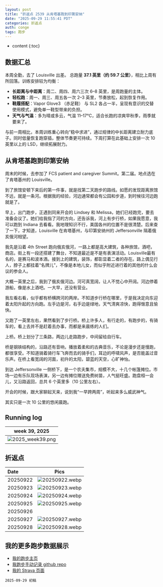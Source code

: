 ```yaml
---
layout: post
title: "折返点 2539 从肯塔基跑到印第安纳"
date: "2025-09-29 11:55:41 PDT"
categories: 折返点
auth: conge
tags: 跑步
---
```

* content
{:toc}

## 数据汇总

本周全勤，去了 Louisville 出差。 总跑量 **37.1 英里（约 59.7 公里）**，相比上周有所回落。训练安排较为均衡：




* **长距离与中距离**：周二、周四、周六三次 6–8 英里，是周跑量的主体。
* **轻松跑**：周一、周三、周五各一次 2–3 英里，节奏放松，起到恢复作用。
* **鞋履搭配**：Vapor Glove3 （赤足鞋） 与 SL2 各占一半，呈现有意识的交替使用模式，避免单一鞋型带来的负担。
* **天气与气温**：多为晴或多云，气温 11–17℃，适合长跑的凉爽早秋季，雨季就要来了。

与前一周相比，本周训练重心转向“稳中求进”，通过规律的中长距离建立耐力底子。同时低量恢复跑穿插，整体节奏更可持续。下周打算在此基础上安排一次 10 英里以上的 LSD，继续拓展耐力。

## 从肯塔基跑到印第安纳

周末的时候，去参加了 FCS patient and caregiver Summit。第二届。地点选在了肯塔基州的 Louisville。

到了旅馆安顿下来后的第一件事，就是找第二天跑步的路线。如愿的发现距离旅馆不远，就是一条河。根据我的经验，河边通常都会有公园和步道，到时候往河边跑就是了。

早上，出门跑步，正遇到同来开会的 Lindsey 和 Melissa，她们已经跑完，要去准备会议了。她们给我指了河的方向，还告诉我，河上有步行桥，如果我愿意，我可以跑到 Indiana 去看看。我地理知识不行，美国各州的位置不是很清楚。后来查了一下，才知道，Louisville 在肯塔基州，与印第安纳州的 Jeffersonville 隔着俄亥俄河相望。

我先是沿着 4th Street 跑向俄亥俄河，一路上都是高大建筑，各种旅馆，酒吧，商店。街上有一段还搭建了舞台，不知道最近是不是有表演活动。Louisville最有名的，是赛马和波本酒。接到上的建筑，装饰，都彰显着二者的存在。路上偶见行人，脖子上都挂着“名牌儿”，不像是本地儿女，而似乎附近进行着的其他的什么会议的参会人。

大概一英里之后，我到了俄亥俄河边。河可真宽阔，让人不觉心中开阔。河边停着游船，像是水上酒吧。一大早，还没有营业。

我左看右看，似乎都有桥横跨河的两岸。不知道步行桥在哪里，于是我决定向东迎着太阳升起的方向跑。左手边是河，右手边是绿地，天气清爽凉快，跑得惬意且愉快。

又跑了一英里左右，果然看到了步行桥。桥上许多人，有行走的，有跑步的，有骑车的，看上去并不是赶着去办事，而都是来晨练的人们。

上桥。桥上划分了三条路，两边儿走路跑步，中间留给自行车。

桥是钢铁结构的，沿路还有音响，播放着柔和的古典音乐，不论是漫步还是慢跑，都很享受。不知道骑着骑行车飞奔而去的骑手们，耳边的呼啸风声，是否能盖过音乐声。在桥上看宽阔的河面，初升的太阳，碧蓝的天空，心旷神怡。

到达 Jeffersonville 一侧桥下，是一个农夫集市，规模不大，十几个帐篷摊位。市场一边有乐队现场表演，另一边有摊位赠送免费树苗，人气挺旺盛。跑盘桓一会儿，又沿路返回，总共 6 个英里多（10 公里左右）。

开会的时候，跟大家聊起天来，说到我“一早跨两周”，听起来多么威武神气。

其实只是一次 10 公里的悠闲晨跑。

## Running log

|                             week 39, 2025                              |
| :--------------------------------------------------------------------: |
| ![2025_week39.png](https://s2.loli.net/2025/09/30/swaLQeFxpuXoCyv.png) |

## 折返点

| Date     |                                Pics                                   |
| :------- | :-------------------------------------------------------------------: |
| 20250922 | ![20250922.webp](https://s2.loli.net/2025/09/30/sBwQmAqG9DbNeH4.webp) |
| 20250923 | ![20250923.webp](https://s2.loli.net/2025/09/30/JQBucxsnEG2oaKb.webp) |
| 20250924 | ![20250924.webp](https://s2.loli.net/2025/09/30/rZRGb5Mkqw7SWtC.webp) |
| 20250925 | ![20250925.webp](https://s2.loli.net/2025/09/30/eaxgJcP2zTRLnrf.webp) |
| 20250926 |  |
| 20250927 | ![20250927.webp](https://s2.loli.net/2025/09/30/OSPxsIreqGJ6Fv7.webp) |
| 20250928 | ![20250928.webp](https://s2.loli.net/2025/09/30/iEA81In9eSUy3JF.webp) |

## 我的更多跑步数据展示

*   [我的跑步主页](https://conge.livingwithfcs.org/running_page/)
*   [我跑步手动记录 github repo](https://github.com/conge/RunningStreak)
*   [我的 Strava 页面](https://www.strava.com/athletes/57680242)

```
2025-09-29 初稿
```